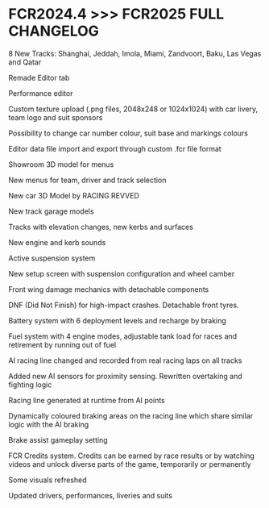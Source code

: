 # FCR2024.4 >>> FCR2025 FULL CHANGELOG


8 New Tracks: Shanghai, Jeddah, Imola, Miami, Zandvoort, Baku, Las Vegas and Qatar

Remade Editor tab

Performance editor

Custom texture upload (.png files, 2048x248 or 1024x1024) with car livery, team logo and suit sponsors

Possibility to change car number colour, suit base and markings colours

Editor data file import and export through custom .fcr file format

Showroom 3D model for menus

New menus for team, driver and track selection

New car 3D Model by RACING REVVED

New track garage models

Tracks with elevation changes, new kerbs and surfaces

New engine and kerb sounds

Active suspension system

New setup screen with suspension configuration and wheel camber 

Front wing damage mechanics with detachable components

DNF (Did Not Finish) for high-impact crashes. Detachable front tyres.

Battery system with 6 deployment levels and recharge by braking

Fuel system with 4 engine modes, adjustable tank load for races and retirement by running out of fuel

AI racing line changed and recorded from real racing laps on all tracks

Added new AI sensors for proximity sensing. Rewritten overtaking and fighting logic

Racing line generated at runtime from AI points

Dynamically coloured braking areas on the racing line which share similar logic with the AI braking

Brake assist gameplay setting

FCR Credits system. Credits can be earned by race results or by watching videos and unlock diverse parts of the game, temporarily or permanently

Some visuals refreshed

Updated drivers, performances, liveries and suits
